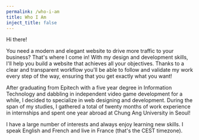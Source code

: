 ```yaml
---
permalink: /who-i-am
title: Who I Am
inject_title: false
---
```


Hi there!

You need a modern and elegant website to drive more traffic to your business? That's where I come in! With my design and development skills, I'll help you build a website that achieves all your objectives. Thanks to a clear and transparent workflow you'll be able to follow and validate my work every step of the way, ensuring that you get exactly what you want!

After graduating from Epitech with a five year degree in Information Technology and dabbling in independent video game development for a while, I decided to specialize in web designing and development.
During the span of my studies, I gathered a total of twenty months of work experience in internships and spent one year abroad at Chung Ang University in Seoul!

I have a large number of interests and always enjoy learning new skills. I speak English and French and live in France (that's the CEST timezone).
